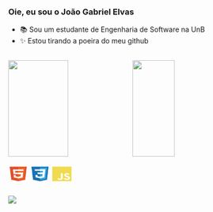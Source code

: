 ### Oie, eu sou o João Gabriel Elvas

- 📚 Sou um estudante de Engenharia de Software na UnB
- ✨ Estou tirando a poeira do meu github
##

<div>
  <img width="49%" height="195px" src="https://github-readme-stats.vercel.app/api?username=JoaoGElvas&show_icons=true&theme=dark"/>
  <img width="41%" height="195px" src="https://github-readme-stats.vercel.app/api/top-langs/?username=JoaoGElvas&layout=compact&theme=dark"/>
</div>

<div style="display: inline_block"><br>
  <img align="center" alt="Elvas-HTML" height="30" width="40" src="https://raw.githubusercontent.com/devicons/devicon/master/icons/html5/html5-original.svg">
  <img align="center" alt="Elvas-CSS" height="30" width="40" src="https://raw.githubusercontent.com/devicons/devicon/master/icons/css3/css3-original.svg">
  <img align="center" alt="Elvas-Js" height="30" width="40" src="https://raw.githubusercontent.com/devicons/devicon/master/icons/javascript/javascript-plain.svg">
</div>

##
<div> 
  <a href="https://www.linkedin.com/in/jo%C3%A3o-elvas-206906232" target="_blank"><img src="https://img.shields.io/badge/-LinkedIn-%230077B5?style=for-the-badge&logo=linkedin&logoColor=white" target="_blank"></a> 
</div>

